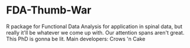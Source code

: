 # FDA-Thumb-War
R package for Functional Data Analysis for application in spinal data, but really it'll be whatever we come up with. Our attention spans aren't great. This PhD is gonna be lit. Main developers: Crows 'n Cake
